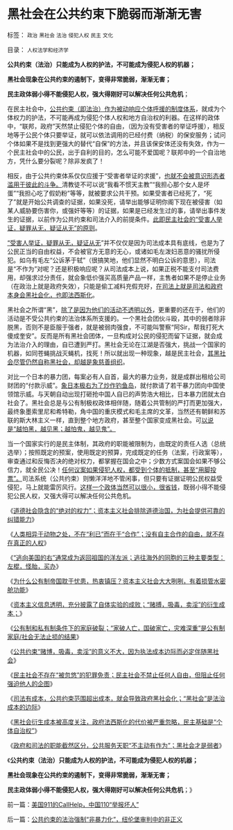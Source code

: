 # 黑社会在公共约束下脆弱而渐渐无害

标签： `政治` `黑社会` `法治` `侵犯人权` `民主` `文化` 

目录： `人权法学和经济学`

**公共约束（法治）只能成为人权的护法，不可能成为侵犯人权的机器；**

**黑社会现象在公共约束的遏制下，变得非常脆弱，渐渐无害；**

**民主政体弱小得不能侵犯人权，强大得刚好可以解决任何公共危机**；

在民主社会中，[公共约束（即法治）作为被动响应个体呼援的制度体系](../../../2012/11/26/“公共约束”与“多数人暴政”根本区别和不同表现.md)，就成为个体权力的护法，不可能再成为侵犯个体人权和地方自治权的利器。在这样的政体中，“联邦，政府”天然禁止侵犯个体的自由，（因为没有受害者的举证呼援），相反地等于公民个体只要举证，就可以依法调用的已经付费（纳税）的保安服务；试问个体如果不是找到更强大的替代“自保”的方法，并且该保安体还没有失效，作为一个民主社会中的公民，出于自利的目的，怎么可能不爱国呢？联邦中的一个自治地方，凭什么要分裂呢？除非发疯了！

相反，由于公共约束体系仅仅应援于“受害者举证的求援”，[也就不会被意识形态者滥用于彼此的斗争。](../../../2012/4/25/“受害者举证”排除斯大林正义.md)清教徒不可以说“我看不惯天主教”“我担心那个女人是坏蛋”“我担心吃了假奶粉”等等，就被要求公共干预。如果受害者已经死了，“死了”就是开始公共调查的证据，如果没死，请举出能够证明你阁下现在被侵害（如某人威胁要伤害你，或强奸等等）的证据，如果是已经发生过的事，请举出事件发生的证据，以前作为公共约束和司法介入的前提条件。[此即民主社会的“受害人举证，疑罪从无，疑证从无”的原则](../../../2010/10/24/黑律师的贡献“非法无正义”.md)。

[“受害人举证，疑罪从无，疑证从无](../../../2010/7/23/疑过从有得廉政，疑罪从无保平安.md)”并不仅仅是因为司法成本具有底线，也是为了公民正当的自由权益，不会被官方无意的无心，或诸如毛左泼妇恶意的骚扰所侵犯。如乌有毛左“公诉茅于轼”（很搞笑地，他们显然不明白公诉的意思），司法是“不作为”对呢？还是积极响应呢？从司法成本上说，如果正税不能支付司法费用，却强求过分责任，就会象低价强买高质量产品一样，主售者如果不是停止业务（在政治上就是政府失效），只能是偷工减料充假充好，[在司法上就是司法和政府本身会黑社会化，也即法西斯化](../../../2012/10/27/斯大林主义是法西斯的恶化形态.md)。

黑社会之所谓“黑”，[除了是因为他们的活动不透明以外](../../../2012/7/5/赵高新政，黑社会可能会到处下毒.md)，更重要的还在于，他们的活动是不受公共约束的法治体系所支援的。一个黑社会团伙斗殴，其中的弱者除非脱黑，否则不是臣服于强者，就是被弱肉强食，不可能叫警察“阿Sir，帮我打死大傻成奎安”。反而是所有黑社会团体，一旦构成对公民的侵犯而留下证据，就会成为法治介入的理由，自已遭到严打。黑社会无论在江湖是否强大，挑战一个国家的机器，如同苍蝇挑战灭蝇机，找死！所以就出现一种现象，越是民主社会，[其黑社会尽管仍然自称黑社会，却越是象慈善组织](http://darthvad.blog.sohu.com/189376140.html)。

对比一个日本的暴力团，每案必有人自首，最大的暴力业务，就是成群出租给公司财团的“付款示威”。[象日本极右为了炒作钓鱼岛](../../../2012/9/29/日本右翼为什么要购岛？日本政府不管好，还是抢购好？.md)，就付款请了若干暴力团向中国使领馆示威。与天朝自动出现打砸抢中国人自已的声势浩大相比，日本暴力团就太白社会了。黑社会总是与公有制极权政体相伴随，随着公共管制的严打而更加强大，最终象墨索里尼和希特勒，角中国的重庆模式和毛主席的文革，当然还有朝鲜和苏联的斯大林主义一样，直到整个地方政府，甚至整个国家变成黑社会。可[以说是“越怕黑，越见黑；越怕鬼，越见鬼”。](../../../2012/4/28/科学地衡量制造冤案的社会效益.md)

当一个国家实行的是民主体制，其政府的职能被限制为，由既定的责任人选（总统选举）；按照既定的预案，使用既定的预算，完成既定的任务（法案，行政案等），审查通过和反悔否决的绝对权力，都掌握在国会之中；少数方式案国会如果不够公信力，就全民公决！[任何议案如果侵犯人权，都受到个体的抵制，甚至“用脚投票”。](../../../2012/11/27/资本主义就是逃离公有制传统的历史.md)司法系统（公共约束）则懒洋洋地不管闲事，但只要有证据证明公民权益受侵犯，马上就能雷厉风行。[这样一个政体当然可以很小，很省钱](../../../2008/5/18/小政府，并不是弱小的政府.md)，既弱小得不能侵犯公民人权，又强大得可以解决任何公共危机。

《[道德社会隐含的“绝对的权力”；资本主义社会排除道德治国，为社会提供可靠的纠错能力](../../../2012/11/29/资本主义为社会提供可靠的纠错能力.md)》

《[人类相异于动物之处，不在“利已”而在于“合作”；没有自主合作的自由，就不存在真正的人权](../../../2012/11/29/人类与动物相同之处在“利已”，相异之处在“合作”；.md)》

《[“逃向美国的右”通常成为返回祖国的洋左派；逃往海外的同胞的三种主要类型：左棍，怪胎，买办](../../../2012/11/30/资本主义不扩张，“民主外援”靠不住！.md)》

《[为什么公有制帝国耽于忧患，热衷镇压？资本主义社会大大咧咧，有着损管水密舱功能](../../../2012/11/30/资本主义社会大大咧咧，公有制国家灾难深重.md)》

《[资本主义信息透明，充分披露了自体实验的成败；“赌搏，吸毒，卖淫”的衍生成本；](../../../2012/11/30/股神操盘手多是“五无”股神，股神秘笈早就失效了.md)》

《[公有制和私有制条件下的家庭破裂；“家破人亡，国破家亡，灾难深重”是公有制家庭/社会无法止损的结果](../../../2012/12/1/无法止损的“家破人亡，国破家亡，灾难深重”.md)》

《[公共约束“赌博，吸毒，卖淫”的意义不大，因为执法成本边际而必定伴随黑社会](../../../2012/12/1/个体社会抑制了“赌博，吸毒，卖淫”的衍生成本.md)》

《[民主社会不存在“被忽悠”的犯罪免责；民主社会不禁止任何人自由，但阻止任何强迫他人的企图](../../../2012/12/1/民主社会不存在“被忽悠”的犯罪免责.md)》

《[司法有成本，公共约束范围超出成本，就会导致政府黑社会化；“黑社会”是法治成本的边际](../../../2012/12/2/“政府（司法）无所不管”的衍生成本常常被忽略.md)》

《[黑社会衍生成本被高度关注，政府法西斯化的代价被严重忽略，民主基础是“个体自治权”](../../../2012/12/2/黑社会黄赌毒的衍生成本被高度关注.md)》

《[政府和司法的职能截然区分，公共服务天职“不主动有作为”；黑社会才是弱者](../../../2012/12/2/美国911的CallHelp，中国110“举报坏人”.md)》

《**公共约束（法治）只能成为人权的护法，不可能成为侵犯人权的机器；**

**黑社会现象在公共约束的遏制下，变得非常脆弱，渐渐无害；**

**民主政体弱小得不能侵犯人权，强大得刚好可以解决任何公共危机**；》

前一篇：[美国911的CallHelp，中国110“举报坏人”](../../../2012/12/2/美国911的CallHelp，中国110“举报坏人”.md)

后一篇：[公共约束的法治强制“非暴力化”，纽伦堡审判中的非正义](../../../2012/12/3/公共约束的法治强制“非暴力化”，纽伦堡审判中的非正义.md)